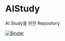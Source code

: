 # AIStudy
AI Study를 위한 Repository

[![Binder](https://mybinder.org/badge_logo.svg)](https://mybinder.org/v2/gh/solbit-git/AIStudy/master/?urlpath=lab)
